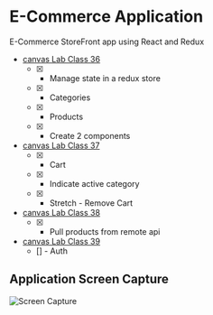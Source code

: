 # E-Commerce Application

E-Commerce StoreFront app using React and Redux

- [canvas Lab Class 36](https://canvas.instructure.com/courses/1812007/assignments/13543782)
  - [x] - Manage state in a redux store
  - [x] - Categories
  - [x] - Products
  - [x] - Create 2 components
- [canvas Lab Class 37](https://canvas.instructure.com/courses/1812007/assignments/13543783)
  - [x] - Cart
  - [x] - Indicate active category
  - [x] - Stretch - Remove Cart

- [canvas Lab Class 38](https://canvas.instructure.com/courses/1812007/assignments/13543784)
  - [x] - Pull products from remote api

- [canvas Lab Class 39](https://canvas.instructure.com/courses/1812007/assignments/13543785)
  - [] - Auth


## Application Screen Capture

![Screen Capture](./src/screencature.png)

